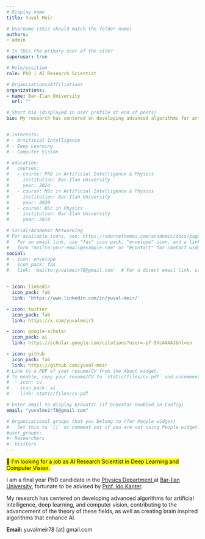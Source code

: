 ```yaml
---
# Display name
title: Yuval Meir

# Username (this should match the folder name)
authors:
- admin

# Is this the primary user of the site?
superuser: true

# Role/position
role: PhD | AI Research Scientist

# Organizations/Affiliations
organizations:
- name: Bar-Ilan University
  url: ""

# Short bio (displayed in user profile at end of posts)
bio: My research has centered on developing advanced algorithms for artificial intelligence, deep learning, and computer vision, contributing to the advancement of the theory of these fields, as well as creating brain inspired algorithms that enhance AI.


# interests:
# - Artificial Intelligence
# - Deep Learning
# - Computer Vision

# education:
#   courses:
#   - course: PhD in Artificial Intelligence & Physics
#     institution: Bar-Ilan University
#     year: 2024
#   - course: MSc in Artificial Intelligence & Physics
#     institution: Bar-Ilan University
#     year: 2020
#   - course: BSc in Physics
#     institution: Bar-Ilan University
#     year: 2014

# Social/Academic Networking
# For available icons, see: https://sourcethemes.com/academic/docs/page-builder/#icons
#   For an email link, use "fas" icon pack, "envelope" icon, and a link in the
#   form "mailto:your-email@example.com" or "#contact" for contact widget.
social:
# - icon: envelope
#   icon_pack: fas
#   link: 'mailto:yuvalmeir78@gmail.com'  # For a direct email link, use "mailto:test@example.org" for contact use #contact.


- icon: linkedin
  icon_pack: fab
  link: 'https://www.linkedin.com/in/yuval-meir/'

- icon: twitter
  icon_pack: fab
  link: https://x.com/yuvalmeir5

- icon: google-scholar
  icon_pack: ai
  link: https://scholar.google.com/citations?user=-p7-5XcAAAAJ&hl=en

- icon: github
  icon_pack: fab
  link: https://github.com/yuval-meir
# Link to a PDF of your resume/CV from the About widget.
# To enable, copy your resume/CV to `static/files/cv.pdf` and uncomment the lines below.
#  - icon: cv
#    icon_pack: ai
#    link: static/files/cv.pdf

# Enter email to display Gravatar (if Gravatar enabled in Config)
email: "yuvalmeir78@gmail.com"

# Organizational groups that you belong to (for People widget)
#   Set this to `[]` or comment out if you are not using People widget.
#user_groups:
#- Researchers
#- Visitors
---
```

<p>
<mark>📢 I'm looking for a job as AI Research Scientist in Deep Learning and Computer Vision.</mark>
</p>

<p> I am a final year PhD candidate in the <a href="https://physics.biu.ac.il/en"> Physics Department </a> at <a href = "https://www.biu.ac.il/en"> Bar-Ilan University</a>, fortunate to be advised by <a href = "https://kanterlabsite.wixsite.com/idokanter"> Prof. Ido Kanter</a>.
</P>

<p>
My research has centered on developing advanced algorithms for artificial intelligence, deep learning, and computer vision, contributing to the advancement of the theory of these fields, as well as creating brain inspired algorithms that enhance AI.
</p>

<p>
<b>Email:</b> yuvalmeir78 [at] gmail.com

</p>
